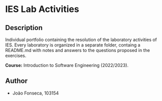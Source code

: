 # IES Lab Activities

## Description

Individual portfolio containing the resolution of the laboratory activities of IES. Every laboratory is organized in a separate folder, containg a README.md with notes and answers to the questions proposed in the exercises.

**Course:** Introduction to Software Engineering (2022/2023).

## Author

- João Fonseca, 103154
